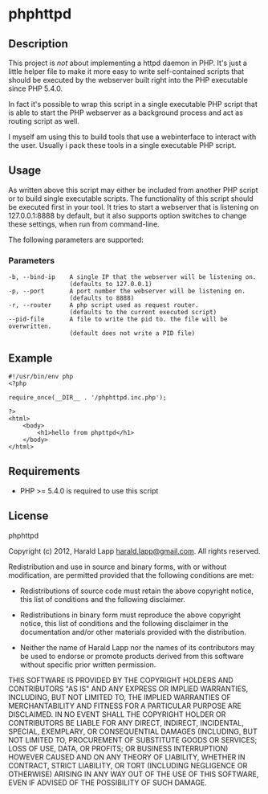phphttpd
========

Description
-----------

This project is _not_ about implementing a httpd daemon in PHP. It's just a little
helper file to make it more easy to write self-contained scripts that should be 
executed by the webserver built right into the PHP executable since PHP 5.4.0.

In fact it's possible to wrap this script in a single executable PHP script that
is able to start the PHP webserver as a background process and act as routing 
script as well.

I myself am using this to build tools that use a webinterface to interact with
the user. Usually i pack these tools in a single executable PHP script.

Usage
-----

As written above this script may either be included from another PHP script or to
build single executable scripts. The functionality of this script should be executed
first in your tool. It tries to start a webserver that is listening on 127.0.0.1:8888
by default, but it also supports option switches to change these settings, when run
from command-line.

The following parameters are supported:

### Parameters

    -b, --bind-ip    A single IP that the webserver will be listening on.
                     (defaults to 127.0.0.1)
    -p, --port       A port number the webserver will be listening on.
                     (defaults to 8888)
    -r, --router     A php script used as request router.
                     (defaults to the current executed script)
    --pid-file       A file to write the pid to. the file will be overwritten.
                     (default does not write a PID file)

Example
-------

    #!/usr/bin/env php
    <?php

    require_once(__DIR__ . '/phphttpd.inc.php');

    ?>
    <html>
        <body>
            <h1>hello from phpttpd</h1>
        </body>
    </html>

Requirements
------------

* PHP >= 5.4.0 is required to use this script

License
-------

phphttpd

Copyright (c) 2012, Harald Lapp <harald.lapp@gmail.com>.
All rights reserved.

Redistribution and use in source and binary forms, with or without 
modification, are permitted provided that the following conditions
are met:

  * Redistributions of source code must retain the above copyright
    notice, this list of conditions and the following disclaimer.

  * Redistributions in binary form must reproduce the above copyright
    notice, this list of conditions and the following disclaimer in
    the documentation and/or other materials provided with the
    distribution.

  * Neither the name of Harald Lapp nor the names of its
    contributors may be used to endorse or promote products derived
    from this software without specific prior written permission.

THIS SOFTWARE IS PROVIDED BY THE COPYRIGHT HOLDERS AND CONTRIBUTORS
"AS IS" AND ANY EXPRESS OR IMPLIED WARRANTIES, INCLUDING, BUT NOT
LIMITED TO, THE IMPLIED WARRANTIES OF MERCHANTABILITY AND FITNESS
FOR A PARTICULAR PURPOSE ARE DISCLAIMED. IN NO EVENT SHALL THE
COPYRIGHT HOLDER OR CONTRIBUTORS BE LIABLE FOR ANY DIRECT, INDIRECT,
INCIDENTAL, SPECIAL, EXEMPLARY, OR CONSEQUENTIAL DAMAGES (INCLUDING,
BUT NOT LIMITED TO, PROCUREMENT OF SUBSTITUTE GOODS OR SERVICES;
LOSS OF USE, DATA, OR PROFITS; OR BUSINESS INTERRUPTION) HOWEVER
CAUSED AND ON ANY THEORY OF LIABILITY, WHETHER IN CONTRACT, STRICT
LIABILITY, OR TORT (INCLUDING NEGLIGENCE OR OTHERWISE) ARISING IN
ANY WAY OUT OF THE USE OF THIS SOFTWARE, EVEN IF ADVISED OF THE
POSSIBILITY OF SUCH DAMAGE.
